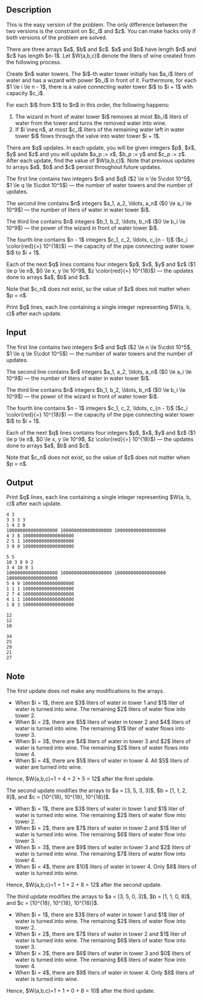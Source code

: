 ## Description

<div><p><span class="tex-font-style-bf">This is the easy version of the problem. The only difference between the two versions is the constraint on $c_i$ and $z$. You can make hacks only if both versions of the problem are solved.</span></p><p>There are three arrays $a$, $b$ and $c$. $a$ and $b$ have length $n$ and $c$ has length $n-1$. Let $W(a,b,c)$ denote the liters of wine created from the following process.</p><p>Create $n$ water towers. The $i$-th water tower initially has $a_i$ liters of water and has a wizard with power $b_i$ in front of it. Furthermore, for each $1 \le i \le n - 1$, there is a valve connecting water tower $i$ to $i + 1$ with capacity $c_i$.</p><p>For each $i$ from $1$ to $n$ in this order, the following happens: </p><ol> <li> The wizard in front of water tower $i$ removes at most $b_i$ liters of water from the tower and turns the removed water into wine. </li><li> If $i \neq n$, at most $c_i$ liters of the remaining water left in water tower $i$ flows through the valve into water tower $i + 1$. </li></ol><p>There are $q$ updates. In each update, you will be given integers $p$, $x$, $y$ and $z$ and you will update $a_p := x$, $b_p := y$ and $c_p := z$. After each update, find the value of $W(a,b,c)$. Note that previous updates to arrays $a$, $b$ and $c$ persist throughout future updates.</p></div><div class="input-specification"><p>The first line contains two integers $n$ and $q$ ($2 \le n \le 5\cdot 10^5$, $1 \le q \le 5\cdot 10^5$)&nbsp;— the number of water towers and the number of updates.</p><p>The second line contains $n$ integers $a_1, a_2, \ldots, a_n$ ($0 \le a_i \le 10^9$)&nbsp;— the number of liters of water in water tower $i$.</p><p>The third line contains $n$ integers $b_1, b_2, \ldots, b_n$ ($0 \le b_i \le 10^9$)&nbsp;— the power of the wizard in front of water tower $i$.</p><p>The fourth line contains $n - 1$ integers $c_1, c_2, \ldots, c_{n - 1}$ ($c_i \color{red}{=} 10^{18}$)&nbsp;— the capacity of the pipe connecting water tower $i$ to $i + 1$.</p><p>Each of the next $q$ lines contains four integers $p$, $x$, $y$ and $z$ ($1 \le p \le n$, $0 \le x, y \le 10^9$, $z \color{red}{=} 10^{18}$)&nbsp;— the updates done to arrays $a$, $b$ and $c$.</p><p>Note that $c_n$ does not exist, so the value of $z$ does not matter when $p = n$.</p></div><div class="output-specification"><p>Print $q$ lines, each line containing a single integer representing $W(a, b, c)$ after each update.</p></div>

## Input

<p>The first line contains two integers $n$ and $q$ ($2 \le n \le 5\cdot 10^5$, $1 \le q \le 5\cdot 10^5$)&nbsp;— the number of water towers and the number of updates.</p><p>The second line contains $n$ integers $a_1, a_2, \ldots, a_n$ ($0 \le a_i \le 10^9$)&nbsp;— the number of liters of water in water tower $i$.</p><p>The third line contains $n$ integers $b_1, b_2, \ldots, b_n$ ($0 \le b_i \le 10^9$)&nbsp;— the power of the wizard in front of water tower $i$.</p><p>The fourth line contains $n - 1$ integers $c_1, c_2, \ldots, c_{n - 1}$ ($c_i \color{red}{=} 10^{18}$)&nbsp;— the capacity of the pipe connecting water tower $i$ to $i + 1$.</p><p>Each of the next $q$ lines contains four integers $p$, $x$, $y$ and $z$ ($1 \le p \le n$, $0 \le x, y \le 10^9$, $z \color{red}{=} 10^{18}$)&nbsp;— the updates done to arrays $a$, $b$ and $c$.</p><p>Note that $c_n$ does not exist, so the value of $z$ does not matter when $p = n$.</p>

## Output

<p>Print $q$ lines, each line containing a single integer representing $W(a, b, c)$ after each update.</p>





```input1|
4 3
3 3 3 3
1 4 2 8
1000000000000000000 1000000000000000000 1000000000000000000
4 3 8 1000000000000000000
2 5 1 1000000000000000000
3 0 0 1000000000000000000
```




```input2|
5 5
10 3 8 9 2
3 4 10 8 1
1000000000000000000 1000000000000000000 1000000000000000000 1000000000000000000
5 4 9 1000000000000000000
1 1 1 1000000000000000000
2 7 4 1000000000000000000
4 1 1 1000000000000000000
1 8 3 1000000000000000000
```




```output1
12
12
10
```




```output2
34
25
29
21
27
```



## Note

<p>The first update does not make any modifications to the arrays. </p><ul> <li> When $i = 1$, there are $3$ liters of water in tower 1 and $1$ liter of water is turned into wine. The remaining $2$ liters of water flow into tower 2. </li><li> When $i = 2$, there are $5$ liters of water in tower 2 and $4$ liters of water is turned into wine. The remaining $1$ liter of water flows into tower 3. </li><li> When $i = 3$, there are $4$ liters of water in tower 3 and $2$ liters of water is turned into wine. The remaining $2$ liters of water flows into tower 4. </li><li> When $i = 4$, there are $5$ liters of water in tower 4. All $5$ liters of water are turned into wine. </li></ul><p>Hence, $W(a,b,c)=1 + 4 + 2 + 5 = 12$ after the first update.</p><p>The second update modifies the arrays to $a = [3, 5, 3, 3]$, $b = [1, 1, 2, 8]$, and $c = [10^{18}, 10^{18}, 10^{18}]$.</p><ul> <li> When $i = 1$, there are $3$ liters of water in tower 1 and $1$ liter of water is turned into wine. The remaining $2$ liters of water flow into tower 2. </li><li> When $i = 2$, there are $7$ liters of water in tower 2 and $1$ liter of water is turned into wine. The remaining $6$ liters of water flow into tower 3. </li><li> When $i = 3$, there are $9$ liters of water in tower 3 and $2$ liters of water is turned into wine. The remaining $7$ liters of water flow into tower 4. </li><li> When $i = 4$, there are $10$ liters of water in tower 4. Only $8$ liters of water is turned into wine. </li></ul><p>Hence, $W(a,b,c)=1 + 1 + 2 + 8 = 12$ after the second update.</p><p>The third update modifies the arrays to $a = [3, 5, 0, 3]$, $b = [1, 1, 0, 8]$, and $c = [10^{18}, 10^{18}, 10^{18}]$.</p><ul> <li> When $i = 1$, there are $3$ liters of water in tower 1 and $1$ liter of water is turned into wine. The remaining $2$ liters of water flow into tower 2. </li><li> When $i = 2$, there are $7$ liters of water in tower 2 and $1$ liter of water is turned into wine. The remaining $6$ liters of water flow into tower 3. </li><li> When $i = 3$, there are $6$ liters of water in tower 3 and $0$ liters of water is turned into wine. The remaining $6$ liters of water flow into tower 4. </li><li> When $i = 4$, there are $9$ liters of water in tower 4. Only $8$ liters of water is turned into wine. </li></ul><p>Hence, $W(a,b,c)=1 + 1 + 0 + 8 = 10$ after the third update.</p>

